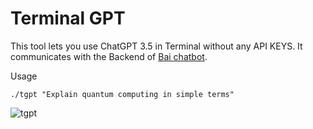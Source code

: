 # Terminal GPT

This tool lets you use ChatGPT 3.5 in Terminal without any API KEYS. It communicates with the Backend of [Bai chatbot](https://chatbot.theb.ai).

Usage
```
./tgpt "Explain quantum computing in simple terms"
```
![tgpt](https://user-images.githubusercontent.com/66430340/232550313-4f5a0514-a78e-4371-9160-c75cd34b6be5.gif)

